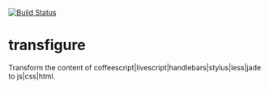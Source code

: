 [![Build Status](https://travis-ci.org/popeindustries/transfigure.png)](https://travis-ci.org/popeindustries/transfigure)

# transfigure

Transform the content of coffeescript|livescript|handlebars|stylus|less|jade to js|css|html.
